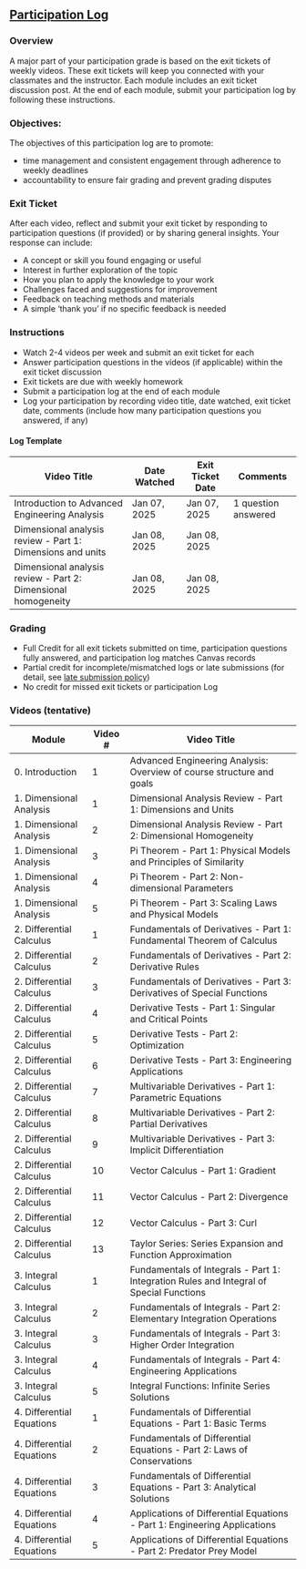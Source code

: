 ## [Participation Log](https://aselshall.github.io/aea/hw/participation)

### Overview
A major part of your participation grade is based on the exit tickets of weekly videos. These exit tickets will keep you connected with your classmates and the instructor. Each module includes an exit ticket discussion post. At the end of each module, submit your participation log by following these instructions.  

### Objectives:
The objectives of this participation log are to promote:
- time management and consistent engagement through adherence to weekly deadlines
- accountability to ensure fair grading and prevent grading disputes

### Exit Ticket  
After each video, reflect and submit your exit ticket by responding to participation questions (if provided) or by sharing general insights. Your response can include:  
- A concept or skill you found engaging or useful
- Interest in further exploration of the topic  
- How you plan to apply the knowledge to your work 
- Challenges faced and suggestions for improvement  
- Feedback on teaching methods and materials  
- A simple ‘thank you’ if no specific feedback is needed  

### Instructions
- Watch 2-4 videos per week and submit an exit ticket for each
- Answer participation questions in the videos (if applicable) within the exit ticket discussion
- Exit tickets are due with weekly homework  
- Submit a participation log at the end of each module  
- Log your participation by recording video title, date watched, exit ticket date, comments (include how many participation questions you answered, if any)

#### Log Template

| Video Title                              | Date Watched | Exit Ticket Date | Comments |  
|---------------------------------------------|------------------|----------------------|--------------|  
| Introduction to Advanced Engineering Analysis | Jan 07, 2025     | Jan 07, 2025         | 1 question answered |  
| Dimensional analysis review - Part 1: Dimensions and units | Jan 08, 2025     | Jan 08, 2025         |              |  
| Dimensional analysis review - Part 2: Dimensional homogeneity | Jan 08, 2025     | Jan 08, 2025         |  |  

### Grading
- Full Credit for all exit tickets submitted on time, participation questions fully answered, and participation log matches Canvas records
- Partial credit for incomplete/mismatched logs or late submissions (for detail, see [late submission policy](https://aselshall.github.io/aea/#late-homework-policy))
- No credit for missed exit tickets or participation Log


### Videos (tentative)

  
| Module                 | Video # | Video Title                                                                  |
|------------------------|---------|------------------------------------------------------------------------------|
| 0. Introduction         | 1       | Advanced Engineering Analysis: Overview of course structure and goals       |
| 1. Dimensional Analysis | 1       | Dimensional Analysis Review - Part 1: Dimensions and Units                           |
| 1. Dimensional Analysis | 2       | Dimensional Analysis Review - Part 2: Dimensional Homogeneity                        |
| 1. Dimensional Analysis | 3       | Pi Theorem - Part 1: Physical Models and Principles of Similarity                    |
| 1. Dimensional Analysis | 4       | Pi Theorem - Part 2: Non-dimensional Parameters                                      |
| 1. Dimensional Analysis | 5       | Pi Theorem - Part 3: Scaling Laws and Physical Models                                |
| 2. Differential Calculus| 1       | Fundamentals of Derivatives - Part 1: Fundamental Theorem of Calculus                |
| 2. Differential Calculus| 2       | Fundamentals of Derivatives - Part 2: Derivative Rules                               |
| 2. Differential Calculus| 3       | Fundamentals of Derivatives - Part 3: Derivatives of Special Functions               |
| 2. Differential Calculus| 4       | Derivative Tests - Part 1: Singular and Critical Points                              |
| 2. Differential Calculus| 5       | Derivative Tests - Part 2: Optimization                                              |
| 2. Differential Calculus| 6       | Derivative Tests - Part 3: Engineering Applications                                  |
| 2. Differential Calculus| 7       | Multivariable Derivatives - Part 1: Parametric Equations                             |
| 2. Differential Calculus| 8       | Multivariable Derivatives - Part 2: Partial Derivatives                              |
| 2. Differential Calculus| 9       | Multivariable Derivatives - Part 3: Implicit Differentiation                         |
| 2. Differential Calculus| 10      | Vector Calculus - Part 1: Gradient                                                   |
| 2. Differential Calculus| 11      | Vector Calculus - Part 2: Divergence                                                 |
| 2. Differential Calculus| 12      | Vector Calculus - Part 3: Curl                                                       |
| 2. Differential Calculus| 13      | Taylor Series: Series Expansion and Function Approximation                  |
| 3. Integral Calculus    | 1       | Fundamentals of Integrals - Part 1: Integration Rules and Integral of Special Functions|
| 3. Integral Calculus    | 2       | Fundamentals of Integrals - Part 2: Elementary Integration Operations                |
| 3. Integral Calculus    | 3       | Fundamentals of Integrals - Part 3: Higher Order Integration                         |
| 3. Integral Calculus    | 4       | Fundamentals of Integrals - Part 4: Engineering Applications                        |
| 3. Integral Calculus    | 5       | Integral Functions: Infinite Series Solutions                               |
| 4. Differential Equations| 1      | Fundamentals of Differential Equations - Part 1: Basic Terms                         |
| 4. Differential Equations| 2      | Fundamentals of Differential Equations - Part 2: Laws of Conservations               |
| 4. Differential Equations| 3      | Fundamentals of Differential Equations - Part 3: Analytical Solutions                |
| 4. Differential Equations| 4      | Applications of Differential Equations - Part 1: Engineering Applications            |
| 4. Differential Equations| 5      | Applications of Differential Equations - Part 2: Predator Prey Model                 |

